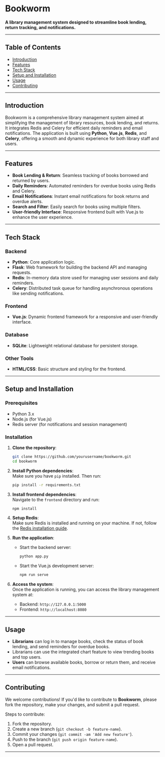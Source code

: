 # **Bookworm**
**A library management system designed to streamline book lending, return tracking, and notifications.**

---

## **Table of Contents**
- [Introduction](#introduction)
- [Features](#features)
- [Tech Stack](#tech-stack)
- [Setup and Installation](#setup-and-installation)
- [Usage](#usage)
- [Contributing](#contributing)

---

## **Introduction**
Bookworm is a comprehensive library management system aimed at simplifying the management of library resources, book lending, and returns. It integrates Redis and Celery for efficient daily reminders and email notifications. The application is built using **Python**, **Vue.js**, **Redis**, and **Celery**, offering a smooth and dynamic experience for both library staff and users.

---

## **Features**
- **Book Lending & Return**: Seamless tracking of books borrowed and returned by users.
- **Daily Reminders**: Automated reminders for overdue books using Redis and Celery.
- **Email Notifications**: Instant email notifications for book returns and overdue alerts.
- **Search and Filter**: Easily search for books using multiple filters.
- **User-friendly Interface**: Responsive frontend built with Vue.js to enhance the user experience.

---

## **Tech Stack**
### **Backend**
- **Python**: Core application logic.
- **Flask**: Web framework for building the backend API and managing requests.
- **Redis**: In-memory data store used for managing user sessions and daily reminders.
- **Celery**: Distributed task queue for handling asynchronous operations like sending notifications.
  
### **Frontend**
- **Vue.js**: Dynamic frontend framework for a responsive and user-friendly interface.

### **Database**
- **SQLite**: Lightweight relational database for persistent storage.

### **Other Tools**
- **HTML/CSS**: Basic structure and styling for the frontend.

---

## **Setup and Installation**

### **Prerequisites**
- Python 3.x
- Node.js (for Vue.js)
- Redis server (for notifications and session management)

### **Installation**
1. **Clone the repository**:  
   ```bash
   git clone https://github.com/yourusername/bookworm.git
   cd bookworm
   ```

2. **Install Python dependencies**:  
   Make sure you have `pip` installed. Then run:  
   ```bash
   pip install -r requirements.txt
   ```

3. **Install frontend dependencies**:  
   Navigate to the `frontend` directory and run:  
   ```bash
   npm install
   ```

4. **Setup Redis**:  
   Make sure Redis is installed and running on your machine. If not, follow the [Redis installation guide](https://redis.io/docs/getting-started/).

5. **Run the application**:
   - Start the backend server:
     ```bash
     python app.py
     ```
   - Start the Vue.js development server:
     ```bash
     npm run serve
     ```

6. **Access the system**:  
   Once the application is running, you can access the library management system at:
   - Backend: `http://127.0.0.1:5000`
   - Frontend: `http://localhost:8080`

---

## **Usage**
- **Librarians** can log in to manage books, check the status of book lending, and send reminders for overdue books.
- Librarians can use the integrated chart feature to view trending books and top users.
- **Users** can browse available books, borrow or return them, and receive email notifications.

---

## **Contributing**
We welcome contributions! If you'd like to contribute to **Bookworm**, please fork the repository, make your changes, and submit a pull request.

Steps to contribute:
1. Fork the repository.
2. Create a new branch (`git checkout -b feature-name`).
3. Commit your changes (`git commit -am 'Add new feature'`).
4. Push to the branch (`git push origin feature-name`).
5. Open a pull request.

---
